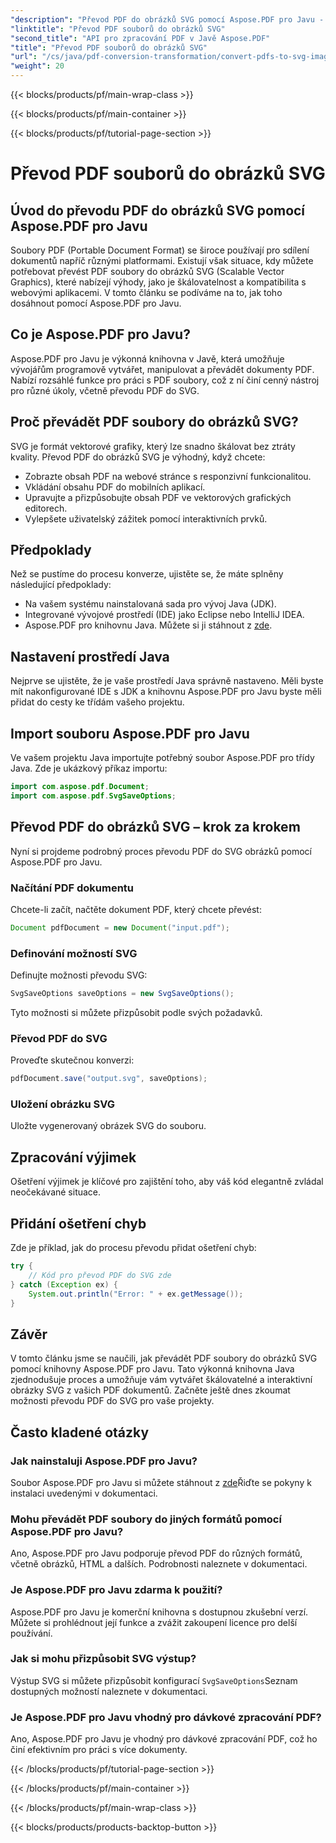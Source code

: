 ```yaml
---
"description": "Převod PDF do obrázků SVG pomocí Aspose.PDF pro Javu - Podrobný návod k bezproblémovému převodu PDF do SVG pomocí Aspose.PDF pro Javu."
"linktitle": "Převod PDF souborů do obrázků SVG"
"second_title": "API pro zpracování PDF v Javě Aspose.PDF"
"title": "Převod PDF souborů do obrázků SVG"
"url": "/cs/java/pdf-conversion-transformation/convert-pdfs-to-svg-images/"
"weight": 20
---
```


{{< blocks/products/pf/main-wrap-class >}}

{{< blocks/products/pf/main-container >}}

{{< blocks/products/pf/tutorial-page-section >}}

# Převod PDF souborů do obrázků SVG


## Úvod do převodu PDF do obrázků SVG pomocí Aspose.PDF pro Javu

Soubory PDF (Portable Document Format) se široce používají pro sdílení dokumentů napříč různými platformami. Existují však situace, kdy můžete potřebovat převést PDF soubory do obrázků SVG (Scalable Vector Graphics), které nabízejí výhody, jako je škálovatelnost a kompatibilita s webovými aplikacemi. V tomto článku se podíváme na to, jak toho dosáhnout pomocí Aspose.PDF pro Javu.

## Co je Aspose.PDF pro Javu?

Aspose.PDF pro Javu je výkonná knihovna v Javě, která umožňuje vývojářům programově vytvářet, manipulovat a převádět dokumenty PDF. Nabízí rozsáhlé funkce pro práci s PDF soubory, což z ní činí cenný nástroj pro různé úkoly, včetně převodu PDF do SVG.

## Proč převádět PDF soubory do obrázků SVG?

SVG je formát vektorové grafiky, který lze snadno škálovat bez ztráty kvality. Převod PDF do obrázků SVG je výhodný, když chcete:

- Zobrazte obsah PDF na webové stránce s responzivní funkcionalitou.
- Vkládání obsahu PDF do mobilních aplikací.
- Upravujte a přizpůsobujte obsah PDF ve vektorových grafických editorech.
- Vylepšete uživatelský zážitek pomocí interaktivních prvků.

## Předpoklady

Než se pustíme do procesu konverze, ujistěte se, že máte splněny následující předpoklady:

- Na vašem systému nainstalovaná sada pro vývoj Java (JDK).
- Integrované vývojové prostředí (IDE) jako Eclipse nebo IntelliJ IDEA.
- Aspose.PDF pro knihovnu Java. Můžete si ji stáhnout z [zde](https://releases.aspose.com/pdf/java/).

## Nastavení prostředí Java

Nejprve se ujistěte, že je vaše prostředí Java správně nastaveno. Měli byste mít nakonfigurované IDE s JDK a knihovnu Aspose.PDF pro Javu byste měli přidat do cesty ke třídám vašeho projektu.

## Import souboru Aspose.PDF pro Javu

Ve vašem projektu Java importujte potřebný soubor Aspose.PDF pro třídy Java. Zde je ukázkový příkaz importu:

```java
import com.aspose.pdf.Document;
import com.aspose.pdf.SvgSaveOptions;
```

## Převod PDF do obrázků SVG – krok za krokem

Nyní si projdeme podrobný proces převodu PDF do SVG obrázků pomocí Aspose.PDF pro Javu.

### Načítání PDF dokumentu

Chcete-li začít, načtěte dokument PDF, který chcete převést:

```java
Document pdfDocument = new Document("input.pdf");
```

### Definování možností SVG

Definujte možnosti převodu SVG:

```java
SvgSaveOptions saveOptions = new SvgSaveOptions();
```

Tyto možnosti si můžete přizpůsobit podle svých požadavků.

### Převod PDF do SVG

Proveďte skutečnou konverzi:

```java
pdfDocument.save("output.svg", saveOptions);
```

### Uložení obrázku SVG

Uložte vygenerovaný obrázek SVG do souboru.

## Zpracování výjimek

Ošetření výjimek je klíčové pro zajištění toho, aby váš kód elegantně zvládal neočekávané situace.

## Přidání ošetření chyb

Zde je příklad, jak do procesu převodu přidat ošetření chyb:

```java
try {
    // Kód pro převod PDF do SVG zde
} catch (Exception ex) {
    System.out.println("Error: " + ex.getMessage());
}
```

## Závěr

V tomto článku jsme se naučili, jak převádět PDF soubory do obrázků SVG pomocí knihovny Aspose.PDF pro Javu. Tato výkonná knihovna Java zjednodušuje proces a umožňuje vám vytvářet škálovatelné a interaktivní obrázky SVG z vašich PDF dokumentů. Začněte ještě dnes zkoumat možnosti převodu PDF do SVG pro vaše projekty.

## Často kladené otázky

### Jak nainstaluji Aspose.PDF pro Javu?

Soubor Aspose.PDF pro Javu si můžete stáhnout z [zde](https://releases.aspose.com/pdf/java/)Řiďte se pokyny k instalaci uvedenými v dokumentaci.

### Mohu převádět PDF soubory do jiných formátů pomocí Aspose.PDF pro Javu?

Ano, Aspose.PDF pro Javu podporuje převod PDF do různých formátů, včetně obrázků, HTML a dalších. Podrobnosti naleznete v dokumentaci.

### Je Aspose.PDF pro Javu zdarma k použití?

Aspose.PDF pro Javu je komerční knihovna s dostupnou zkušební verzí. Můžete si prohlédnout její funkce a zvážit zakoupení licence pro delší používání.

### Jak si mohu přizpůsobit SVG výstup?

Výstup SVG si můžete přizpůsobit konfigurací `SvgSaveOptions`Seznam dostupných možností naleznete v dokumentaci.

### Je Aspose.PDF pro Javu vhodný pro dávkové zpracování PDF?

Ano, Aspose.PDF pro Javu je vhodný pro dávkové zpracování PDF, což ho činí efektivním pro práci s více dokumenty.

{{< /blocks/products/pf/tutorial-page-section >}}

{{< /blocks/products/pf/main-container >}}

{{< /blocks/products/pf/main-wrap-class >}}

{{< blocks/products/products-backtop-button >}}